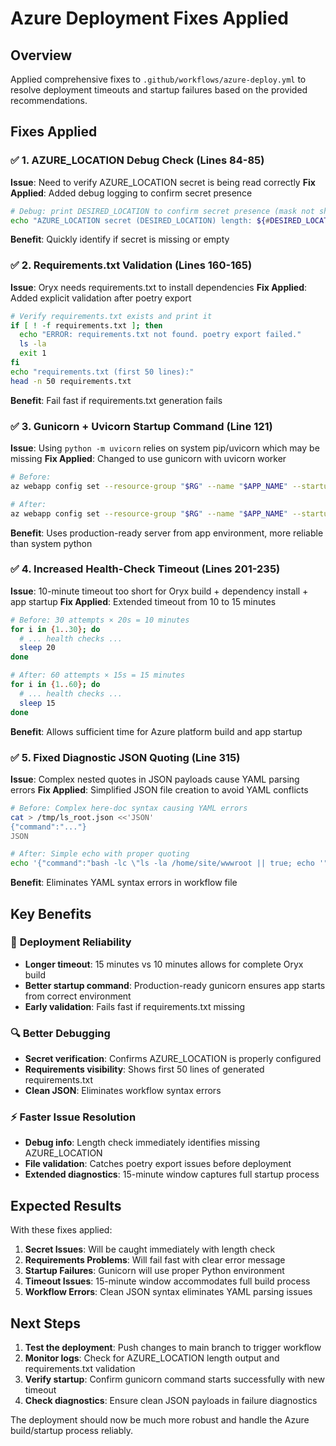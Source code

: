 # Azure Deployment Fixes Applied

## Overview
Applied comprehensive fixes to `.github/workflows/azure-deploy.yml` to resolve deployment timeouts and startup failures based on the provided recommendations.

## Fixes Applied

### ✅ 1. AZURE_LOCATION Debug Check (Lines 84-85)
**Issue**: Need to verify AZURE_LOCATION secret is being read correctly
**Fix Applied**: Added debug logging to confirm secret presence
```bash
# Debug: print DESIRED_LOCATION to confirm secret presence (mask not shown in logs)
echo "AZURE_LOCATION secret (DESIRED_LOCATION) length: ${#DESIRED_LOCATION}"
```
**Benefit**: Quickly identify if secret is missing or empty

### ✅ 2. Requirements.txt Validation (Lines 160-165)
**Issue**: Oryx needs requirements.txt to install dependencies
**Fix Applied**: Added explicit validation after poetry export
```bash
# Verify requirements.txt exists and print it
if [ ! -f requirements.txt ]; then
  echo "ERROR: requirements.txt not found. poetry export failed."
  ls -la
  exit 1
fi
echo "requirements.txt (first 50 lines):"
head -n 50 requirements.txt
```
**Benefit**: Fail fast if requirements.txt generation fails

### ✅ 3. Gunicorn + Uvicorn Startup Command (Line 121)
**Issue**: Using `python -m uvicorn` relies on system pip/uvicorn which may be missing
**Fix Applied**: Changed to use gunicorn with uvicorn worker
```bash
# Before:
az webapp config set --resource-group "$RG" --name "$APP_NAME" --startup-file "python -m uvicorn app.main_saas:app --host 0.0.0.0 --port 8000"

# After:
az webapp config set --resource-group "$RG" --name "$APP_NAME" --startup-file "gunicorn -w 4 -k uvicorn.workers.UvicornWorker app.main_saas:app -b 0.0.0.0:8000"
```
**Benefit**: Uses production-ready server from app environment, more reliable than system python

### ✅ 4. Increased Health-Check Timeout (Lines 201-235)
**Issue**: 10-minute timeout too short for Oryx build + dependency install + app startup
**Fix Applied**: Extended timeout from 10 to 15 minutes
```bash
# Before: 30 attempts × 20s = 10 minutes
for i in {1..30}; do
  # ... health checks ...
  sleep 20
done

# After: 60 attempts × 15s = 15 minutes  
for i in {1..60}; do
  # ... health checks ...
  sleep 15
done
```
**Benefit**: Allows sufficient time for Azure platform build and app startup

### ✅ 5. Fixed Diagnostic JSON Quoting (Line 315)
**Issue**: Complex nested quotes in JSON payloads cause YAML parsing errors
**Fix Applied**: Simplified JSON file creation to avoid YAML conflicts
```bash
# Before: Complex here-doc syntax causing YAML errors
cat > /tmp/ls_root.json <<'JSON'
{"command":"..."}
JSON

# After: Simple echo with proper quoting
echo '{"command":"bash -lc \"ls -la /home/site/wwwroot || true; echo '"'"'--- /home/site/wwwroot/scripts ---'"'"'; ls -la /home/site/wwwroot/scripts || true\"","dir":"/"}' > /tmp/ls_root.json
```
**Benefit**: Eliminates YAML syntax errors in workflow file

## Key Benefits

### 🚀 **Deployment Reliability**
- **Longer timeout**: 15 minutes vs 10 minutes allows for complete Oryx build
- **Better startup command**: Production-ready gunicorn ensures app starts from correct environment
- **Early validation**: Fails fast if requirements.txt missing

### 🔍 **Better Debugging** 
- **Secret verification**: Confirms AZURE_LOCATION is properly configured
- **Requirements visibility**: Shows first 50 lines of generated requirements.txt
- **Clean JSON**: Eliminates workflow syntax errors

### ⚡ **Faster Issue Resolution**
- **Debug info**: Length check immediately identifies missing AZURE_LOCATION
- **File validation**: Catches poetry export issues before deployment
- **Extended diagnostics**: 15-minute window captures full startup process

## Expected Results

With these fixes applied:

1. **Secret Issues**: Will be caught immediately with length check
2. **Requirements Problems**: Will fail fast with clear error message  
3. **Startup Failures**: Gunicorn will use proper Python environment
4. **Timeout Issues**: 15-minute window accommodates full build process
5. **Workflow Errors**: Clean JSON syntax eliminates YAML parsing issues

## Next Steps

1. **Test the deployment**: Push changes to main branch to trigger workflow
2. **Monitor logs**: Check for AZURE_LOCATION length output and requirements.txt validation
3. **Verify startup**: Confirm gunicorn command starts successfully with new timeout
4. **Check diagnostics**: Ensure clean JSON payloads in failure diagnostics

The deployment should now be much more robust and handle the Azure build/startup process reliably.
